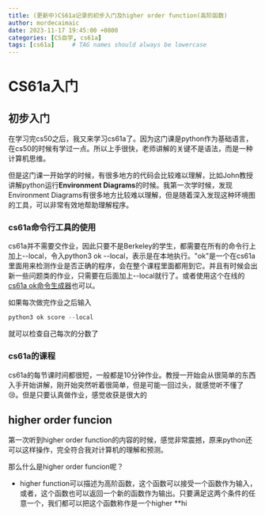 ```yaml
---
title: (更新中)CS61a记录的初步入门及higher order function(高阶函数)
author: mordecaimaic
date: 2023-11-17 19:45:00 +0800
categories: [CS自学, cs61a]
tags: [cs61a]     # TAG names should always be lowercase
---
```


# CS61a入门
## 初步入门
在学习完cs50之后，我又来学习cs61a了。因为这门课是python作为基础语言，在cs50的时候有学过一点。所以上手很快，老师讲解的关键不是语法，而是一种计算机思维。

但是这门课一开始学的时候，有很多地方的代码会比较难以理解，比如John教授讲解python运行**Environment Diagrams**的时候。我第一次学时候，发现Environment Diagrams有很多地方比较难以理解，但是随着深入发现这种环境图的工具，可以非常有效地帮助理解程序。

### cs61a命令行工具的使用
cs61a并不需要交作业，因此只要不是Berkeley的学生，都需要在所有的命令行上加上--local，令入python3 ok --local，表示是在本地执行。"ok"是一个在cs61a里面用来检测作业是否正确的程序，会在整个课程里面都用到它。并且有时候会出新一些问题类的作业，只需要在后面加上--local就行了。或者使用这个在线的[cs61a ok命令生成器]("https://ok-help.cs61a.org/")也可以。

如果每次做完作业之后输入
``` python
python3 ok score --local
```
就可以检查自己每次的分数了

### cs61a的课程
cs61a的每节课时间都很短，一般都是10分钟作业。教授一开始会从很简单的东西入手开始讲解，刚开始突然听着很简单，但是可能一回过头，就感觉听不懂了😢。但是只要认真做作业，感觉收获是很大的

## higher order funcion
第一次听到higher order function的内容的时候，感觉非常震撼，原来python还可以这样操作，完全符合我对计算机的理解和预测。

那么什么是higher order funcion呢？
- higher function可以描述为高阶函数，这个函数可以接受一个函数作为输入，或者，这个函数也可以返回一个新的函数作为输出。只要满足这两个条件的任意一个，我们都可以把这个函数称作是一个higher **hi



